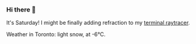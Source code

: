 ### Hi there :wave:

It's Saturday! I might be finally adding refraction to my [terminal raytracer](https://github.com/bewuethr/bash-raytracer).

Weather in Toronto: light snow, at -6°C.
